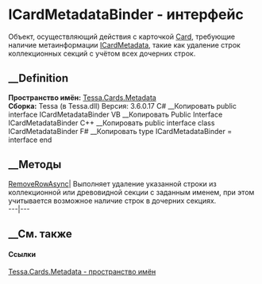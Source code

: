 # ICardMetadataBinder - интерфейс
Объект, осуществляющий действия с карточкой [Card](T_Tessa_Cards_Card.htm),
требующие наличие метаинформации
[ICardMetadata](T_Tessa_Cards_ICardMetadata.htm), такие как удаление строк
коллекционных секций с учётом всех дочерних строк.
## __Definition
 **Пространство имён:** [Tessa.Cards.Metadata](N_Tessa_Cards_Metadata.htm)  
 **Сборка:** Tessa (в Tessa.dll) Версия: 3.6.0.17
C# __Копировать
     public interface ICardMetadataBinder
VB __Копировать
     Public Interface ICardMetadataBinder
C++ __Копировать
     public interface class ICardMetadataBinder
F# __Копировать
     type ICardMetadataBinder = interface end
##  __Методы
[RemoveRowAsync](M_Tessa_Cards_Metadata_ICardMetadataBinder_RemoveRowAsync.htm)|
Выполняет удаление указанной строки из коллекционной или древовидной секции с
заданным именем, при этом учитывается возможное наличие строк в дочерних
секциях.  
---|---  
## __См. также
#### Ссылки
[Tessa.Cards.Metadata - пространство имён](N_Tessa_Cards_Metadata.htm)
